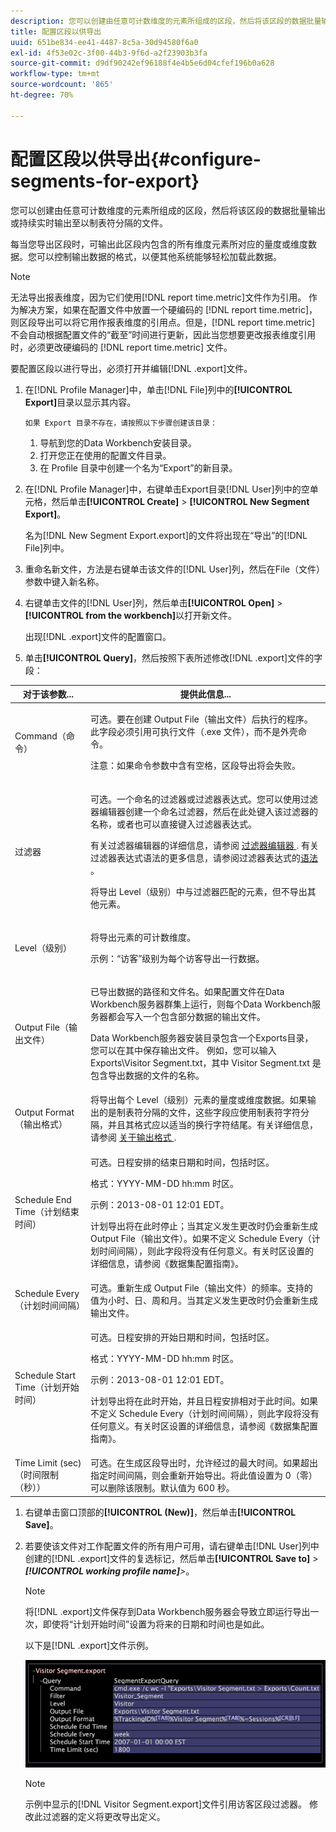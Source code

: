 ```yaml
---
description: 您可以创建由任意可计数维度的元素所组成的区段，然后将该区段的数据批量输出或持续实时输出至以制表符分隔的文件。
title: 配置区段以供导出
uuid: 651be834-ee41-4487-8c5a-30d94580f6a0
exl-id: 4f53e02c-3f00-44b3-9f6d-a2f23903b3fa
source-git-commit: d9df90242ef96188f4e4b5e6d04cfef196b0a628
workflow-type: tm+mt
source-wordcount: '865'
ht-degree: 70%

---
```


# 配置区段以供导出{#configure-segments-for-export}

您可以创建由任意可计数维度的元素所组成的区段，然后将该区段的数据批量输出或持续实时输出至以制表符分隔的文件。

每当您导出区段时，可输出此区段内包含的所有维度元素所对应的量度或维度数据。您可以控制输出数据的格式，以便其他系统能够轻松加载此数据。

>[!NOTE]
>
>无法导出报表维度，因为它们使用[!DNL report time.metric]文件作为引用。 作为解决方案，如果在配置文件中放置一个硬编码的 [!DNL report time.metric]，则区段导出可以将它用作报表维度的引用点。但是，[!DNL report time.metric] 不会自动根据配置文件的“截至”时间进行更新，因此当您想要更改报表维度引用时，必须更改硬编码的 [!DNL report time.metric] 文件。

要配置区段以进行导出，必须打开并编辑[!DNL .export]文件。

1. 在[!DNL Profile Manager]中，单击[!DNL File]列中的&#x200B;**[!UICONTROL Export]**&#x200B;目录以显示其内容。

       如果 Export 目录不存在，请按照以下步骤创建该目录：
   
   1. 导航到您的Data Workbench安装目录。
   1. 打开您正在使用的配置文件目录。
   1. 在 Profile 目录中创建一个名为“Export”的新目录。

1. 在[!DNL Profile Manager]中，右键单击Export目录[!DNL User]列中的空单元格，然后单击&#x200B;**[!UICONTROL Create]** > **[!UICONTROL New Segment Export]**。

   名为[!DNL New Segment Export.export]的文件将出现在“导出”的[!DNL File]列中。

1. 重命名新文件，方法是右键单击该文件的[!DNL User]列，然后在File（文件）参数中键入新名称。
1. 右键单击文件的[!DNL User]列，然后单击&#x200B;**[!UICONTROL Open]** > **[!UICONTROL from the workbench]**&#x200B;以打开新文件。

   出现[!DNL .export]文件的配置窗口。

1. 单击&#x200B;**[!UICONTROL Query]**，然后按照下表所述修改[!DNL .export]文件的字段：

<table id="table_C2EC8FCD3FA04DE78D2CADFA3F7FD8E3"> 
 <thead> 
  <tr> 
   <th colname="col1" class="entry"> 对于该参数... </th> 
   <th colname="col2" class="entry"> 提供此信息... </th> 
  </tr> 
 </thead>
 <tbody> 
  <tr> 
   <td colname="col1"> Command（命令） </td> 
   <td colname="col2"> <p>可选。要在创建 Output File（输出文件）后执行的程序。此字段必须引用可执行文件（<span class="filepath">.exe</span> 文件），而不是外壳命令。 </p> <p>注意：如果命令参数中含有空格，区段导出将会失败。 </p> </td> 
  </tr> 
  <tr> 
   <td colname="col1"> 过滤器 </td> 
   <td colname="col2"> <p>可选。一个命名的过滤器或过滤器表达式。您可以使用过滤器编辑器创建一个命名过滤器，然后在此处键入该过滤器的名称，或者也可以直接键入过滤器表达式。 </p> <p>有关过滤器编辑器的详细信息，请参阅 <a href="../../../home/c-get-started/c-analysis-vis/c-filter-editors/c-filter-editors.md#concept-2f343ecbed8240f18b0c1f1eccef11e3"> 过滤器编辑器 </a>. 有关过滤器表达式语法的更多信息，请参阅过滤器表达式的<a href="../../../home/c-get-started/c-qry-lang-syntx/c-syntx-fltr-exp.md#concept-72f2563f809747a2a3cff7ec72462a15">语法</a> 。 </p> <p>将导出 Level（级别）中与过滤器匹配的元素，但不导出其他元素。 </p> </td> 
  </tr> 
  <tr> 
   <td colname="col1"> Level（级别） </td> 
   <td colname="col2"> <p>将导出元素的可计数维度。 </p> <p>示例：“访客”级别为每个访客导出一行数据。 </p> </td> 
  </tr> 
  <tr> 
   <td colname="col1"> Output File（输出文件） </td> 
   <td colname="col2"> <p>已导出数据的路径和文件名。如果配置文件在Data Workbench服务器群集上运行，则每个Data Workbench服务器都会写入一个包含部分数据的输出文件。 </p> <p>Data Workbench服务器安装目录包含一个Exports目录，您可以在其中保存输出文件。 例如，您可以输入 <span class="filepath">Exports\Visitor Segment.txt</span>，其中 <span class="filepath">Visitor Segment.txt</span> 是包含导出数据的文件的名称。 </p> </td> 
  </tr> 
  <tr> 
   <td colname="col1"> Output Format（输出格式） </td> 
   <td colname="col2"> 将导出每个 Level（级别）元素的量度或维度数据。如果输出的是制表符分隔的文件，这些字段应使用制表符字符分隔，并且其格式应以适当的换行字符结尾。有关详细信息，请参阅 <a href="../../../home/c-get-started/c-exp-data-seg-exp/c-abt-otpt-frmt.md#concept-ac7e24d1374a4b418365db7cc98c361e"> 关于输出格式 </a>. </td> 
  </tr> 
  <tr> 
   <td colname="col1"> Schedule End Time（计划结束时间） </td> 
   <td colname="col2"> <p>可选。日程安排的结束日期和时间，包括时区。 </p> <p>格式：YYYY-MM-DD hh:mm 时区。 </p> <p>示例：2013-08-01 12:01 EDT。 </p> <p>计划导出将在此时停止；当其定义发生更改时仍会重新生成 Output File（输出文件）。如果不定义 Schedule Every（计划时间间隔），则此字段将没有任何意义。有关时区设置的详细信息，请参阅《数据集配置指南》<i></i>。 </p> </td> 
  </tr> 
  <tr> 
   <td colname="col1"> Schedule Every（计划时间间隔） </td> 
   <td colname="col2"> 可选。重新生成 Output File（输出文件）的频率。支持的值为小时、日、周和月。当其定义发生更改时仍会重新生成输出文件。 </td> 
  </tr> 
  <tr> 
   <td colname="col1"> Schedule Start Time（计划开始时间） </td> 
   <td colname="col2"> <p>可选。日程安排的开始日期和时间，包括时区。 </p> <p>格式：YYYY-MM-DD hh:mm 时区。 </p> <p>示例：2013-08-01 12:01 EDT。 </p> <p>计划导出将在此时开始，并且日程安排相对于此时间。如果不定义 <span class="wintitle">Schedule Every</span>（计划时间间隔），则此字段将没有任何意义。有关时区设置的详细信息，请参阅《数据集配置指南》<i></i>。 </p> </td> 
  </tr> 
  <tr> 
   <td colname="col1"> Time Limit (sec)（时间限制（秒）） </td> 
   <td colname="col2"> 可选。在生成区段导出时，允许经过的最大时间。如果超出指定时间间隔，则会重新开始导出。将此值设置为 0（零）可以删除该限制。默认值为 600 秒。 </td> 
  </tr> 
 </tbody> 
</table>

1. 右键单击窗口顶部的&#x200B;**[!UICONTROL (New)]**，然后单击&#x200B;**[!UICONTROL Save]**。
1. 若要使该文件对工作配置文件的所有用户可用，请右键单击[!DNL User]列中创建的[!DNL .export]文件的复选标记，然后单击&#x200B;**[!UICONTROL Save to]** > ***[!UICONTROL working profile name]**>*。

   >[!NOTE]
   >
   >将[!DNL .export]文件保存到Data Workbench服务器会导致立即运行导出一次，即使将“计划开始时间”设置为将来的日期和时间也是如此。

   以下是[!DNL .export]文件示例。

   ![](assets/vis_Segment_Export_File.png)

   >[!NOTE]
   >
   >示例中显示的[!DNL Visitor Segment.export]文件引用访客区段过滤器。 修改此过滤器的定义将更改导出定义。
